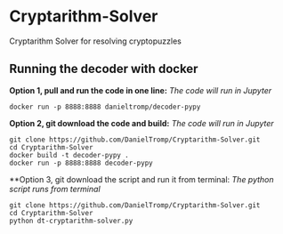 # Cryptarithm-Solver
Cryptarithm Solver for resolving cryptopuzzles

## Running the decoder with docker

**Option 1, pull and run the code in one line:**
*The code will run in Jupyter*
```
docker run -p 8888:8888 danieltromp/decoder-pypy
```

**Option 2, git download the code and build:**
*The code will run in Jupyter*
```
git clone https://github.com/DanielTromp/Cryptarithm-Solver.git
cd Cryptarithm-Solver
docker build -t decoder-pypy .
docker run -p 8888:8888 decoder-pypy
```

**Option 3, git download the script and run it from terminal:
*The python script runs from terminal*
```
git clone https://github.com/DanielTromp/Cryptarithm-Solver.git
cd Cryptarithm-Solver
python dt-cryptarithm-solver.py
```
